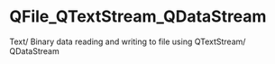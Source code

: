 # QFile_QTextStream_QDataStream
Text/ Binary data reading and writing to file using QTextStream/ QDataStream
